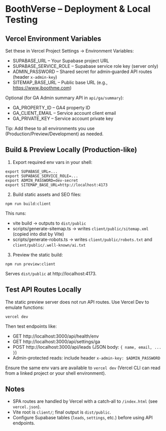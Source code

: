 # BoothVerse – Deployment & Local Testing

## Vercel Environment Variables
Set these in Vercel Project Settings → Environment Variables:

- SUPABASE_URL – Your Supabase project URL
- SUPABASE_SERVICE_ROLE – Supabase service role key (server only)
- ADMIN_PASSWORD – Shared secret for admin‑guarded API routes (header `x-admin-key`)
- SITEMAP_BASE_URL – Public base URL (e.g., https://www.iboothme.com)

Optional (for GA Admin summary API in `api/ga/summary`):
- GA_PROPERTY_ID – GA4 property ID
- GA_CLIENT_EMAIL – Service account client email
- GA_PRIVATE_KEY – Service account private key

Tip: Add these to all environments you use (Production/Preview/Development) as needed.

## Build & Preview Locally (Production-like)

1) Export required env vars in your shell:
```
export SUPABASE_URL=...
export SUPABASE_SERVICE_ROLE=...
export ADMIN_PASSWORD=dev-secret
export SITEMAP_BASE_URL=http://localhost:4173
```

2) Build static assets and SEO files:
```
npm run build:client
```
This runs:
- vite build → outputs to `dist/public`
- scripts/generate-sitemap.ts → writes `client/public/sitemap.xml` (copied into dist by Vite)
- scripts/generate-robots.ts → writes `client/public/robots.txt` and `client/public/.well-known/ai.txt`

3) Preview the static build:
```
npm run preview:client
```
Serves `dist/public` at http://localhost:4173.

## Test API Routes Locally
The static preview server does not run API routes. Use Vercel Dev to emulate functions:

```
vercel dev
```
Then test endpoints like:
- GET http://localhost:3000/api/health/env
- GET http://localhost:3000/api/settings/ga
- POST http://localhost:3000/api/leads  (JSON body: `{ name, email, ... }`)
- Admin-protected reads: include header `x-admin-key: $ADMIN_PASSWORD`

Ensure the same env vars are available to `vercel dev` (Vercel CLI can read from a linked project or your shell environment).

## Notes
- SPA routes are handled by Vercel with a catch‑all to `/index.html` (see `vercel.json`).
- Vite root is `client/`; final output is `dist/public`.
- Configure Supabase tables (`leads`, `settings`, etc.) before using API endpoints.

